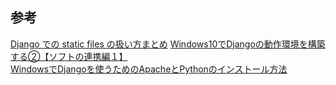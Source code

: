 


## 参考
[Django での static files の扱い方まとめ](https://hideharaaws.hatenablog.com/entry/2014/12/12/230825)
[Windows10でDjangoの動作環境を構築する②【ソフトの連携編１】](https://www.1one-market.com/?p=593)  
[WindowsでDjangoを使うためのApacheとPythonのインストール方法](https://tamapoco.com/archives/7676)  
